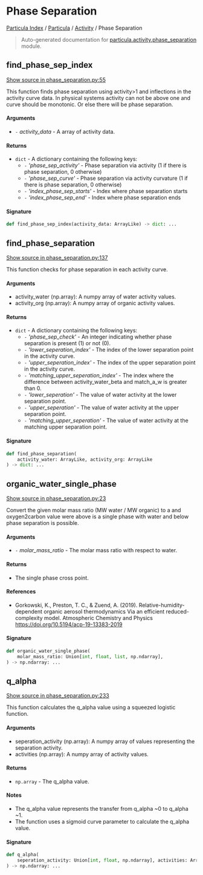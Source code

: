 # Phase Separation

[Particula Index](../../README.md#particula-index) / [Particula](../index.md#particula) / [Activity](./index.md#activity) / Phase Separation

> Auto-generated documentation for [particula.activity.phase_separation](https://github.com/Gorkowski/particula/blob/main/particula/activity/phase_separation.py) module.

## find_phase_sep_index

[Show source in phase_separation.py:55](https://github.com/Gorkowski/particula/blob/main/particula/activity/phase_separation.py#L55)

This function finds phase separation using activity>1 and
inflections in the activity curve data.
In physical systems activity can not be above one and
curve should be monotonic. Or else there will be phase separation.

#### Arguments

- `-` *activity_data* - A array of activity data.

#### Returns

- `dict` - A dictionary containing the following keys:
    - `-` *'phase_sep_activity'* - Phase separation via activity
        (1 if there is phase separation, 0 otherwise)
    - `-` *'phase_sep_curve'* - Phase separation via activity curvature
        (1 if there is phase separation, 0 otherwise)
    - `-` *'index_phase_sep_starts'* - Index where phase separation starts
    - `-` *'index_phase_sep_end'* - Index where phase separation ends

#### Signature

```python
def find_phase_sep_index(activity_data: ArrayLike) -> dict: ...
```



## find_phase_separation

[Show source in phase_separation.py:137](https://github.com/Gorkowski/particula/blob/main/particula/activity/phase_separation.py#L137)

This function checks for phase separation in each activity curve.

#### Arguments

- activity_water (np.array): A numpy array of water activity values.
- activity_org (np.array): A numpy array of organic activity values.

#### Returns

- `dict` - A dictionary containing the following keys:
    - `-` *'phase_sep_check'* - An integer indicating whether phase separation
            is present (1) or not (0).
    - `-` *'lower_seperation_index'* - The index of the lower separation point
            in the activity curve.
    - `-` *'upper_seperation_index'* - The index of the upper separation point in
            the activity curve.
    - `-` *'matching_upper_seperation_index'* - The index where the difference
            between activity_water_beta and match_a_w is greater than 0.
    - `-` *'lower_seperation'* - The value of water activity at the lower
            separation point.
    - `-` *'upper_seperation'* - The value of water activity at the upper
            separation point.
    - `-` *'matching_upper_seperation'* - The value of water activity at the
            matching upper separation point.

#### Signature

```python
def find_phase_separation(
    activity_water: ArrayLike, activity_org: ArrayLike
) -> dict: ...
```



## organic_water_single_phase

[Show source in phase_separation.py:23](https://github.com/Gorkowski/particula/blob/main/particula/activity/phase_separation.py#L23)

Convert the given molar mass ratio (MW water / MW organic) to a
and oxygen2carbon value were above is a single phase with water and below
phase separation is possible.

#### Arguments

- `-` *molar_mass_ratio* - The molar mass ratio with respect to water.

#### Returns

- The single phase cross point.

#### References

- Gorkowski, K., Preston, T. C., &#38; Zuend, A. (2019).
  Relative-humidity-dependent organic aerosol thermodynamics
  Via an efficient reduced-complexity model.
  Atmospheric Chemistry and Physics
  https://doi.org/10.5194/acp-19-13383-2019

#### Signature

```python
def organic_water_single_phase(
    molar_mass_ratio: Union[int, float, list, np.ndarray],
) -> np.ndarray: ...
```



## q_alpha

[Show source in phase_separation.py:233](https://github.com/Gorkowski/particula/blob/main/particula/activity/phase_separation.py#L233)

This function calculates the q_alpha value using a squeezed logistic
    function.

#### Arguments

- seperation_activity (np.array): A numpy array of values representing
    the separation activity.
- activities (np.array): A numpy array of activity values.

#### Returns

- `np.array` - The q_alpha value.

#### Notes

- The q_alpha value represents the transfer from
    q_alpha ~0 to q_alpha ~1.
- The function uses a sigmoid curve parameter to calculate the
    q_alpha value.

#### Signature

```python
def q_alpha(
    seperation_activity: Union[int, float, np.ndarray], activities: ArrayLike
) -> np.ndarray: ...
```
